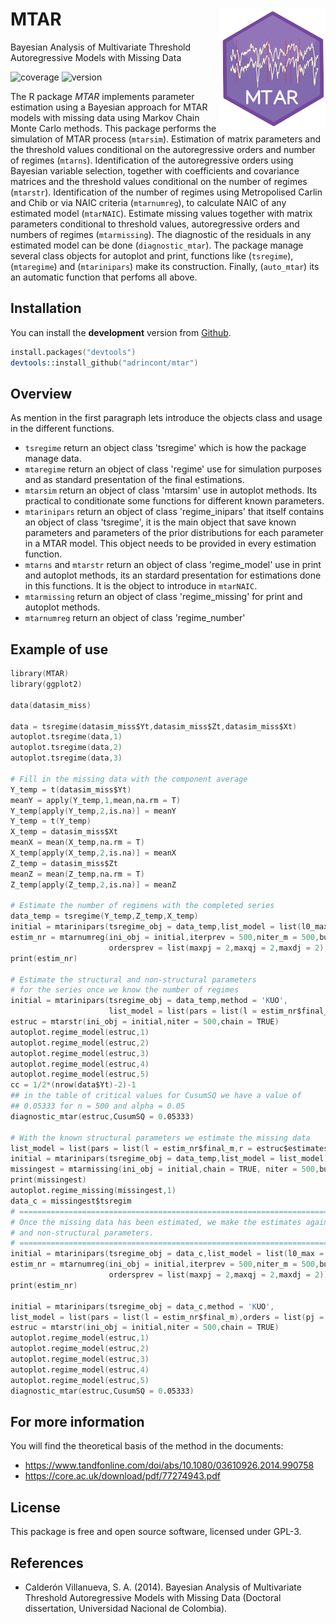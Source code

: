 MTAR <img src="man/figures/logoMTAR.png" align="right" />
======================
Bayesian Analysis of Multivariate Threshold Autoregressive Models with Missing Data


![coverage](https://img.shields.io/badge/coverage-90%25-yellowgreen)
![version](https://img.shields.io/badge/version-0.1.0-blue)

The R package *MTAR* implements parameter estimation using a Bayesian approach for MTAR models with missing data using Markov Chain Monte Carlo methods. This package performs the simulation of MTAR process (`mtarsim`). Estimation of matrix parameters and the threshold values conditional on the autoregressive orders and number of regimes (`mtarns`). Identification of the autoregressive orders using Bayesian variable selection, together with coefficients and covariance matrices and the threshold values conditional on the number of regimes (`mtarstr`). Identification of the number of regimes using Metropolised Carlin and Chib or via NAIC criteria (`mtarnumreg`), to calculate NAIC of any estimated model (`mtarNAIC`). Estimate missing values together with matrix parameters conditional to threshold values, autoregressive orders and numbers of regimes (`mtarmissing`). The diagnostic of the residuals in any estimated model can be done (`diagnostic_mtar`). The package manage several class objects for autoplot and print, functions like (`tsregime`),(`mtaregime`) and (`mtarinipars`) make its construction. Finally, (`auto_mtar`) its an automatic function that perfoms all above.

## Installation
You can install the **development** version from [Github](https://github.com/adrincont/MTAR).
```s
install.packages("devtools")
devtools::install_github("adrincont/mtar")
```

## Overview
As mention in the first paragraph lets introduce the objects class and usage in the different functions.

- `tsregime` return an object class 'tsregime' which is how the package manage data.
- `mtaregime` return an object of class 'regime' use for simulation purposes and as standard presentation of the final estimations.
- `mtarsim` return an object of class 'mtarsim' use in autoplot methods. Its practical to conditionate some functions for different known parameters.
- `mtarinipars` return an object of class 'regime_inipars' that itself contains an object of class 'tsregime', it is the main object that save known parameters and parameters of the prior distributions for each parameter in a MTAR model. This object needs to be provided in every estimation function.
- `mtarns` and `mtarstr` return an object of class 'regime_model' use in print and autoplot methods, its an stardard presentation for estimations done in this functions. It is the object to introduce in `mtarNAIC`. 
- `mtarmissing` return an object of class 'regime_missing' for print and autoplot methods.
- `mtarnumreg` return an object of class 'regime_number'

## Example of use
```s
library(MTAR)
library(ggplot2)

data(datasim_miss)

data = tsregime(datasim_miss$Yt,datasim_miss$Zt,datasim_miss$Xt)
autoplot.tsregime(data,1)
autoplot.tsregime(data,2)
autoplot.tsregime(data,3)

# Fill in the missing data with the component average
Y_temp = t(datasim_miss$Yt)
meanY = apply(Y_temp,1,mean,na.rm = T)
Y_temp[apply(Y_temp,2,is.na)] = meanY
Y_temp = t(Y_temp)
X_temp = datasim_miss$Xt
meanX = mean(X_temp,na.rm = T)
X_temp[apply(X_temp,2,is.na)] = meanX
Z_temp = datasim_miss$Zt
meanZ = mean(Z_temp,na.rm = T)
Z_temp[apply(Z_temp,2,is.na)] = meanZ

# Estimate the number of regimens with the completed series
data_temp = tsregime(Y_temp,Z_temp,X_temp)
initial = mtarinipars(tsregime_obj = data_temp,list_model = list(l0_max = 3),method = 'KUO')
estim_nr = mtarnumreg(ini_obj = initial,iterprev = 500,niter_m = 500,burn_m = 500, list_m = TRUE,
                      ordersprev = list(maxpj = 2,maxqj = 2,maxdj = 2),parallel = TRUE)
print(estim_nr)

# Estimate the structural and non-structural parameters 
# for the series once we know the number of regimes
initial = mtarinipars(tsregime_obj = data_temp,method = 'KUO',
                      list_model = list(pars = list(l = estim_nr$final_m),orders = list(pj = c(2,2))))
estruc = mtarstr(ini_obj = initial,niter = 500,chain = TRUE)
autoplot.regime_model(estruc,1)
autoplot.regime_model(estruc,2)
autoplot.regime_model(estruc,3)
autoplot.regime_model(estruc,4)
autoplot.regime_model(estruc,5)
cc = 1/2*(nrow(data$Yt)-2)-1
## in the table of critical values for CusumSQ we have a value of 
## 0.05333 for n = 500 and alpha = 0.05
diagnostic_mtar(estruc,CusumSQ = 0.05333)

# With the known structural parameters we estimate the missing data
list_model = list(pars = list(l = estim_nr$final_m,r = estruc$estimates$r[,2],orders = estruc$orders))
initial = mtarinipars(tsregime_obj = data_temp,list_model = list_model)
missingest = mtarmissing(ini_obj = initial,chain = TRUE, niter = 500,burn = 500)
print(missingest)
autoplot.regime_missing(missingest,1)
data_c = missingest$tsregim
# ============================================================================================#
# Once the missing data has been estimated, we make the estimates again for all the structural 
# and non-structural parameters.
# ============================================================================================#
initial = mtarinipars(tsregime_obj = data_c,list_model = list(l0_max = 3),method = 'KUO')
estim_nr = mtarnumreg(ini_obj = initial,iterprev = 500,niter_m = 500,burn_m = 500, list_m = TRUE,
                      ordersprev = list(maxpj = 2,maxqj = 2,maxdj = 2))
print(estim_nr)

initial = mtarinipars(tsregime_obj = data_c,method = 'KUO',
list_model = list(pars = list(l = estim_nr$final_m),orders = list(pj = c(2,2))))
estruc = mtarstr(ini_obj = initial,niter = 500,chain = TRUE)
autoplot.regime_model(estruc,1)
autoplot.regime_model(estruc,2)
autoplot.regime_model(estruc,3)
autoplot.regime_model(estruc,4)
autoplot.regime_model(estruc,5)
diagnostic_mtar(estruc,CusumSQ = 0.05333)
```

## For more information
You will find the theoretical basis of the method in the documents:

  - https://www.tandfonline.com/doi/abs/10.1080/03610926.2014.990758
  - https://core.ac.uk/download/pdf/77274943.pdf

## License
This package is free and open source software, licensed under GPL-3.

## References
 * Calderón Villanueva, S. A. (2014). Bayesian Analysis of Multivariate Threshold Autoregressive Models with Missing Data (Doctoral dissertation, Universidad Nacional de Colombia).

